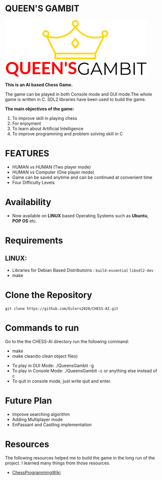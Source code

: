 # QUEEN'S GAMBIT
![Project Image](resources/images/pic/logo.png)

**This is an AI based Chess Game.**

The game can be played in both Console mode and GUI mode.The whole game is written in C. SDL2 libraries have been used to build the game.

**The main objectives of the game:**
1. To improve skill in playing chess
2. For enjoyment
3. To learn about Artificial Intelligence
4. To improve programming and problem solving skill in C


# FEATURES
- HUMAN vs HUMAN (Two player mode)
- HUMAN vs Computer (One player mode)
- Game can be saved anytime and can be continued at convenient time
- Four Difficulty Levels

# Availability
- Now available on **LINUX** based Operating Systems such as **Ubuntu**, **POP OS** etc.
# Requirements
  ## LINUX:
  - Libraries for Debian Based Distributoins : ```build-essential``` ```libsdl2-dev```
  - make

# Clone the Repository
```
git clone https://github.com/Eulers2020/CHESS-AI.git
```

# Commands to run
 Go to the the CHESS-AI directory run the following command:
  - make
  - make clean(to clean object files)
  * To play in GUI Mode: ./QueensGambit -g
  * To play in Console Mode: ./QueensGambit -c or anything else instead of c
  * To quit in console mode, just write quit and enter.
  
  
# Future Plan
- Improve searching algorithm
- Adding Multiplayer mode
- EnPassant and Castling implementation
# Resources
The following resources helped me to build the game in the long run of the project. I learned many things from those resources.
-   [ChessProgrammingWiki](https://www.chessprogramming.org/Main_Page)
